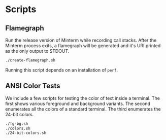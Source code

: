 Scripts
=======

## Flamegraph

Run the release version of Minterm while recording call stacks. After the
Minterm process exits, a flamegraph will be generated and it's URI printed
as the only output to STDOUT.

```sh
./create-flamegraph.sh
```

Running this script depends on an installation of `perf`.

## ANSI Color Tests

We include a few scripts for testing the color of text inside a terminal. The
first shows various foreground and background variants. The second enumerates
all the colors of a standard terminal. The third enumerates the 24-bit colors.

```sh
./fg-bg.sh
./colors.sh
./24-bit-colors.sh
```
